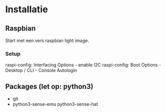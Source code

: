 # Installatie

## Raspbian
Start met een vers raspbian light image.

### Setup
raspi-config: Interfacing Options - enable I2C
raspi-config: Boot Options - Desktop / CLI - Console Autologin

## Packages (let op: python3)
* git
* python3-sense-emu python3-sense-hat
